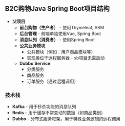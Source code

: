 ## B2C购物Java Spring Boot项目结构

- **父项目**
  - **前台购物（生产者）** - 使用Thymeleaf, SSM
  - **后台管理** - 前端单独使用Vue, Spring Boot
  - **消息队列（消费者）** - 使用Spring Boot
  - **公共业务模块**
    - 公共模块（例如：用户商品模块等）
    - 实现类位于远程服务器 - sb项目无需启动
  - **Dubbo Service**
	- 分类服务
    - 商品服务
    - 订单服务（通过远程调用）

### 技术栈
- **Kafka** - 用于秒杀功能的消息队列
- **Redis** - 用于缓存不常变动的数据（如商品类别）
- **Dubbo** - 分布式服务框架，用于特殊业务逻辑的远程调用